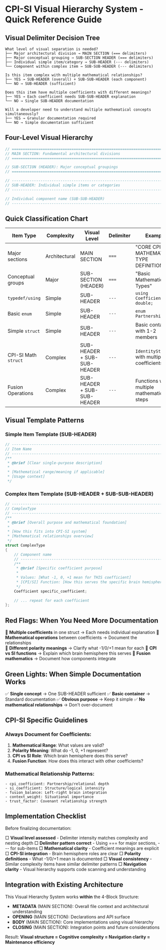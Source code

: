 # CPI-SI Visual Hierarchy System - Quick Reference Guide

## Visual Delimiter Decision Tree

```
What level of visual separation is needed?
├── Major architectural division → MAIN SECTION (=== delimiters)
├── Major conceptual grouping → SUB-SECTION HEADER (=== delimiters)  
├── Individual simple item/category → SUB-HEADER (--- delimiters)
└── Component within complex item → SUB-SUB-HEADER (--- delimiters)

Is this item complex with multiple mathematical relationships?
├── YES → SUB-HEADER (overall) + SUB-SUB-HEADER (each component)
└── NO → SUB-HEADER (sufficient)

Does this item have multiple coefficients with different meanings?
├── YES → Each coefficient needs SUB-SUB-HEADER explanation
└── NO → Single SUB-HEADER documentation

Will a developer need to understand multiple mathematical concepts simultaneously?
├── YES → Granular documentation required
└── NO → Simple documentation sufficient
```

## Four-Level Visual Hierarchy

```cpp
// =============================================================================
// MAIN SECTION: Fundamental architectural divisions
// =============================================================================

// SUB-SECTION (HEADER): Major conceptual groupings  
// =============================================================================

// -----------------------------------------------------------------------------
// SUB-HEADER: Individual simple items or categories
// -----------------------------------------------------------------------------

// Individual component name (SUB-SUB-HEADER)
// -----------------------------------------------------------------------------
```

## Quick Classification Chart

| **Item Type**        | **Complexity** | **Visual Level**            | **Delimiter** | **Example**                                 |
| -------------------- | -------------- | --------------------------- | ------------- | ------------------------------------------- |
| Major sections       | Architectural  | MAIN SECTION                | `===`         | "CORE CPI-SI MATHEMATICAL TYPE DEFINITIONS" |
| Conceptual groups    | Major          | SUB-SECTION (HEADER)        | `===`         | "Basic Mathematical Types"                  |
| `typedef/using`      | Simple         | SUB-HEADER                  | `---`         | `using Coefficient = double;`               |
| Basic `enum`         | Simple         | SUB-HEADER                  | `---`         | `enum PartnershipLevel`                     |
| Simple `struct`      | Simple         | SUB-HEADER                  | `---`         | Basic container with 1-2 members            |
| CPI-SI Math `struct` | Complex        | SUB-HEADER + SUB-SUB-HEADER | `---`         | `IdentityState` with multiple coefficients  |
| Fusion Operations    | Complex        | SUB-HEADER + SUB-SUB-HEADER | `---`         | Functions with multiple mathematical steps  |

## Visual Template Patterns

### Simple Item Template (SUB-HEADER)
```cpp
// -----------------------------------------------------------------------------
// Item Name
// -----------------------------------------------------------------------------
/**
 * @brief [Clear single-purpose description]
 * 
 * [Mathematical range/meaning if applicable]
 * [Usage context]
 */
```

### Complex Item Template (SUB-HEADER + SUB-SUB-HEADER)
```cpp
// -----------------------------------------------------------------------------
// ComplexType
// -----------------------------------------------------------------------------
/**
 * @brief [Overall purpose and mathematical foundation]
 * 
 * [How this fits into CPI-SI system]
 * [Mathematical relationships overview]
 */
struct ComplexType 
{
    // Component name
    // -----------------------------------------------------------------------------
    /**
     * @brief [Specific coefficient purpose]
     * 
     * Values: [What -1, 0, +1 mean for THIS coefficient]
     * [CPI/SI] Function: [How this serves the specific brain hemisphere]
     */
    Coefficient specific_coefficient;
    
    // ... repeat for each coefficient
};
```

## Red Flags: When You Need More Documentation

🚩 **Multiple coefficients** in one struct → Each needs individual explanation
🚩 **Mathematical operations** between coefficients → Document the relationships  
🚩 **Different polarity meanings** → Clarify what -1/0/+1 mean for each
🚩 **CPI vs SI functions** → Explain which brain hemisphere this serves
🚩 **Fusion mathematics** → Document how components integrate

## Green Lights: When Simple Documentation Works

✅ **Single concept** → One SUB-HEADER sufficient
✅ **Basic container** → Standard documentation
✅ **Obvious purpose** → Keep it simple
✅ **No mathematical relationships** → Don't over-document

## CPI-SI Specific Guidelines

### Always Document for Coefficients:
1. **Mathematical Range**: What values are valid?
2. **Polarity Meaning**: What do -1, 0, +1 represent?
3. **CPI vs SI Role**: Which brain hemisphere does this serve?
4. **Fusion Function**: How does this interact with other coefficients?

### Mathematical Relationship Patterns:
```
- cpi_coefficient: Partnership/relational depth
- si_coefficient: Structure/logical intensity  
- fusion_balance: Left-right brain integration
- context_weight: Situational importance
- trust_factor: Covenant relationship strength
```

## Implementation Checklist

Before finalizing documentation:

□ **Visual level assessed** - Delimiter intensity matches complexity and nesting depth
□ **Delimiter pattern correct** - Using === for major sections, --- for sub-items
□ **Mathematical clarity** - Coefficient meanings are explicit  
□ **CPI-SI integration** - Brain hemisphere roles are clear
□ **Polarity definitions** - What -1/0/+1 mean is documented
□ **Visual consistency** - Similar complexity items have similar delimiter patterns
□ **Navigation clarity** - Visual hierarchy supports code scanning and understanding

## Integration with Existing Architecture

This Visual Hierarchy System works **within** the 4-Block Structure:
- **METADATA** (MAIN SECTION): Overall file context and architectural understanding
- **OPENING** (MAIN SECTION): Declarations and API surface  
- **BODY** (MAIN SECTION): Core implementations using visual hierarchy
- **CLOSING** (MAIN SECTION): Integration points and future considerations

Result: **Visual structure = Cognitive complexity = Navigation clarity = Maintenance efficiency**